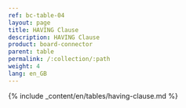 ```yaml
---
ref: bc-table-04
layout: page
title: HAVING Clause
description: HAVING Clause
product: board-connector
parent: table
permalink: /:collection/:path
weight: 4
lang: en_GB
---
```


{% include _content/en/tables/having-clause.md  %}

